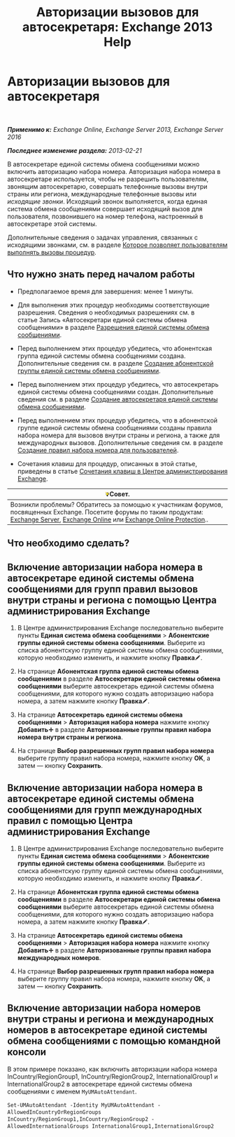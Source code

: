 ﻿---
title: 'Авторизации вызовов для автосекретаря: Exchange 2013 Help'
TOCTitle: Авторизации вызовов для автосекретаря
ms:assetid: c6c94fad-64df-44aa-a198-980f017ef716
ms:mtpsurl: https://technet.microsoft.com/ru-ru/library/Bb691238(v=EXCHG.150)
ms:contentKeyID: 51408083
ms.date: 05/22/2018
mtps_version: v=EXCHG.150
ms.translationtype: MT
---

# Авторизации вызовов для автосекретаря

 

_**Применимо к:** Exchange Online, Exchange Server 2013, Exchange Server 2016_

_**Последнее изменение раздела:** 2013-02-21_

В автосекретаре единой системы обмена сообщениями можно включить авторизацию набора номера. Авторизация набора номера в автосекретаре используется, чтобы не разрешить пользователям, звонящим автосекретарю, совершать телефонные вызовы внутри страны или региона, международные телефонные вызовы или *исходящие звонки*. Исходящий звонок выполняется, когда единая система обмена сообщениями совершает исходящий вызов для пользователя, позвонившего на номер телефона, настроенный в автосекретаре этой системы.

Дополнительные сведения о задачах управления, связанных с исходящими звонками, см. в разделе [Которое позволяет пользователям выполнять вызовы процедур](allowing-users-to-make-calls-procedures-exchange-2013-help.md).

## Что нужно знать перед началом работы

  - Предполагаемое время для завершения: менее 1 минуты.

  - Для выполнения этих процедур необходимы соответствующие разрешения. Сведения о необходимых разрешениях см. в статье Запись «Автосекретари единой системы обмена сообщениями» в разделе [Разрешения единой системы обмена сообщениями](unified-messaging-permissions-exchange-2013-help.md).

  - Перед выполнением этих процедур убедитесь, что абонентская группа единой системы обмена сообщениями создана. Дополнительные сведения см. в разделе [Создание абонентской группы единой системы обмена сообщениями](create-a-um-dial-plan-exchange-2013-help.md).

  - Перед выполнением этих процедур убедитесь, что автосекретарь единой системы обмена сообщениями создан. Дополнительные сведения см. в разделе [Создание автосекретаря единой системы обмена сообщениями](create-a-um-auto-attendant-exchange-2013-help.md).

  - Перед выполнением этих процедур убедитесь, что в абонентской группе единой системы обмена сообщениями созданы правила набора номера для вызовов внутри страны и региона, а также для международных вызовов. Дополнительные сведения см. в разделе [Создание правил набора номера для пользователей](create-dialing-rules-for-users-exchange-2013-help.md).

  - Сочетания клавиш для процедур, описанных в этой статье, приведены в статье [Сочетания клавиш в Центре администрирования Exchange](keyboard-shortcuts-in-the-exchange-admin-center-exchange-online-protection-help.md).

<table>
<thead>
<tr class="header">
<th><img src="images/Bb124558.tip(EXCHG.150).gif" title="Совет" alt="Совет" />Совет.</th>
</tr>
</thead>
<tbody>
<tr class="odd">
<td>Возникли проблемы? Обратитесь за помощью к участникам форумов, посвященных Exchange. Посетите форумы по таким продуктам: <a href="https://go.microsoft.com/fwlink/p/?linkid=60612">Exchange Server</a>, <a href="https://go.microsoft.com/fwlink/p/?linkid=267542">Exchange Online</a> или <a href="https://go.microsoft.com/fwlink/p/?linkid=285351">Exchange Online Protection</a>..</td>
</tr>
</tbody>
</table>


## Что необходимо сделать?

## Включение авторизации набора номера в автосекретаре единой системы обмена сообщениями для групп правил вызовов внутри страны и региона с помощью Центра администрирования Exchange

1.  В Центре администрирования Exchange последовательно выберите пункты **Единая система обмена сообщениями** \> **Абонентские группы единой системы обмена сообщениями**. Выберите из списка абонентскую группу единой системы обмена сообщениями, которую необходимо изменить, и нажмите кнопку **Правка**![Значок редактирования](images/Bb124582.6f53ccb2-1f13-4c02-bea0-30690e6ea71d(EXCHG.150).gif "Значок редактирования").

2.  На странице **Абонентская группа единой системы обмена сообщениями** в разделе **Автосекретари единой системы обмена сообщениями** выберите автосекретарь единой системы обмена сообщениями, для которого нужно создать авторизацию набора номера, а затем нажмите кнопку **Правка**![Значок редактирования](images/Bb124582.6f53ccb2-1f13-4c02-bea0-30690e6ea71d(EXCHG.150).gif "Значок редактирования").

3.  На странице **Автосекретарь единой системы обмена сообщениями** \> **Авторизация набора номера** нажмите кнопку **Добавить**![Значок добавления](images/JJ218640.c1e75329-d6d7-4073-a27d-498590bbb558(EXCHG.150).gif "Значок добавления") в разделе **Авторизованные группы правил набора номера внутри страны и региона**.

4.  На странице **Выбор разрешенных групп правил набора номера** выберите группу правил набора номера, нажмите кнопку **OK**, а затем — кнопку **Сохранить**.

## Включение авторизации набора номера в автосекретаре единой системы обмена сообщениями для групп международных правил с помощью Центра администрирования Exchange

1.  В Центре администрирования Exchange последовательно выберите пункты **Единая система обмена сообщениями** \> **Абонентские группы единой системы обмена сообщениями**. Выберите из списка абонентскую группу единой системы обмена сообщениями, которую необходимо изменить, и нажмите кнопку **Правка**![Значок редактирования](images/Bb124582.6f53ccb2-1f13-4c02-bea0-30690e6ea71d(EXCHG.150).gif "Значок редактирования").

2.  На странице **Абонентская группа единой системы обмена сообщениями** в разделе **Автосекретари единой системы обмена сообщениями** выберите автосекретарь единой системы обмена сообщениями, для которого нужно создать авторизацию набора номера, а затем нажмите кнопку **Правка**![Значок редактирования](images/Bb124582.6f53ccb2-1f13-4c02-bea0-30690e6ea71d(EXCHG.150).gif "Значок редактирования").

3.  На странице **Автосекретарь единой системы обмена сообщениями** \> **Авторизация набора номера** нажмите кнопку **Добавить**![Значок добавления](images/JJ218640.c1e75329-d6d7-4073-a27d-498590bbb558(EXCHG.150).gif "Значок добавления") в разделе **Авторизованные группы правил набора международных номеров**.

4.  На странице **Выбор разрешенных групп правил набора номера** выберите группу правил набора номера, нажмите кнопку **OK**, а затем — кнопку **Сохранить**.

## Включение авторизации набора номеров внутри страны и региона и международных номеров в автосекретаре единой системы обмена сообщениями с помощью командной консоли

В этом примере показано, как включить авторизации набора номера InCountry/RegionGroup1, InCountry/RegionGroup2, InternationalGroup1 и InternationalGroup2 в автосекретаре единой системы обмена сообщениями с именем `MyUMAutoAttendant`.

    Set-UMAutoAttendant -Identity MyUMAutoAttendant -AllowedInCountryOrRegionGroups InCountry/RegionGroup1,InCountry/RegionGroup2 -AllowedInternationalGroups InternationalGroup1,InternationalGroup2

